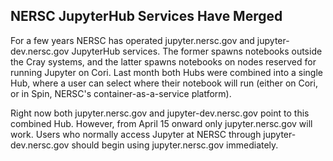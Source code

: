 ## NERSC JupyterHub Services Have Merged ## 

For a few years NERSC has operated jupyter.nersc.gov and jupyter-dev.nersc.gov JupyterHub services.  The former spawns notebooks outside the Cray systems, and the latter spawns notebooks on nodes reserved for running Jupyter on Cori.  Last month both Hubs were combined into a single Hub, where a user can select where their notebook will run (either on Cori, or in Spin, NERSC's container-as-a-service platform).

Right now both jupyter.nersc.gov and jupyter-dev.nersc.gov point to this combined Hub.  However, from April 15 onward only jupyter.nersc.gov will work.  Users who normally access Jupyter at NERSC through jupyter-dev.nersc.gov should begin using jupyter.nersc.gov immediately.
